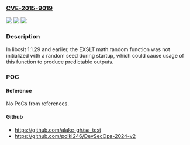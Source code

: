 ### [CVE-2015-9019](https://cve.mitre.org/cgi-bin/cvename.cgi?name=CVE-2015-9019)
![](https://img.shields.io/static/v1?label=Product&message=n%2Fa&color=blue)
![](https://img.shields.io/static/v1?label=Version&message=n%2Fa&color=blue)
![](https://img.shields.io/static/v1?label=Vulnerability&message=n%2Fa&color=brighgreen)

### Description

In libxslt 1.1.29 and earlier, the EXSLT math.random function was not initialized with a random seed during startup, which could cause usage of this function to produce predictable outputs.

### POC

#### Reference
No PoCs from references.

#### Github
- https://github.com/alake-gh/sa_test
- https://github.com/poikl246/DevSecOps-2024-v2


